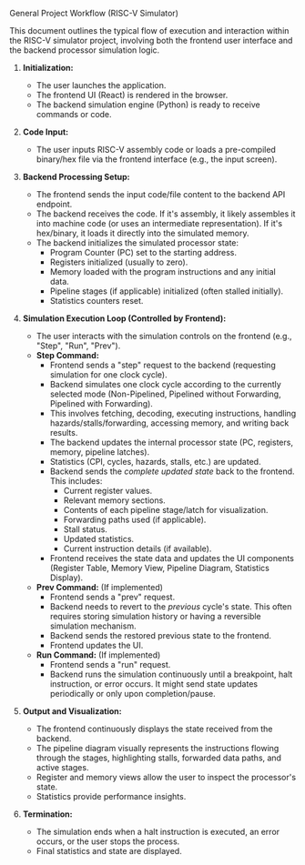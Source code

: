 General Project Workflow (RISC-V Simulator)

This document outlines the typical flow of execution and interaction within the RISC-V simulator project, involving both the frontend user interface and the backend processor simulation logic.

1.  **Initialization:**
    *   The user launches the application.
    *   The frontend UI (React) is rendered in the browser.
    *   The backend simulation engine (Python) is ready to receive commands or code.

2.  **Code Input:**
    *   The user inputs RISC-V assembly code or loads a pre-compiled binary/hex file via the frontend interface (e.g., the input screen).

3.  **Backend Processing Setup:**
    *   The frontend sends the input code/file content to the backend API endpoint.
    *   The backend receives the code. If it's assembly, it likely assembles it into machine code (or uses an intermediate representation). If it's hex/binary, it loads it directly into the simulated memory.
    *   The backend initializes the simulated processor state:
        *   Program Counter (PC) set to the starting address.
        *   Registers initialized (usually to zero).
        *   Memory loaded with the program instructions and any initial data.
        *   Pipeline stages (if applicable) initialized (often stalled initially).
        *   Statistics counters reset.

4.  **Simulation Execution Loop (Controlled by Frontend):**
    *   The user interacts with the simulation controls on the frontend (e.g., "Step", "Run", "Prev").
    *   **Step Command:**
        *   Frontend sends a "step" request to the backend (requesting simulation for one clock cycle).
        *   Backend simulates one clock cycle according to the currently selected mode (Non-Pipelined, Pipelined without Forwarding, Pipelined with Forwarding).
        *   This involves fetching, decoding, executing instructions, handling hazards/stalls/forwarding, accessing memory, and writing back results.
        *   The backend updates the internal processor state (PC, registers, memory, pipeline latches).
        *   Statistics (CPI, cycles, hazards, stalls, etc.) are updated.
        *   Backend sends the *complete updated state* back to the frontend. This includes:
            *   Current register values.
            *   Relevant memory sections.
            *   Contents of each pipeline stage/latch for visualization.
            *   Forwarding paths used (if applicable).
            *   Stall status.
            *   Updated statistics.
            *   Current instruction details (if available).
        *   Frontend receives the state data and updates the UI components (Register Table, Memory View, Pipeline Diagram, Statistics Display).
    *   **Prev Command:** (If implemented)
        *   Frontend sends a "prev" request.
        *   Backend needs to revert to the *previous* cycle's state. This often requires storing simulation history or having a reversible simulation mechanism.
        *   Backend sends the restored previous state to the frontend.
        *   Frontend updates the UI.
    *   **Run Command:** (If implemented)
        *   Frontend sends a "run" request.
        *   Backend runs the simulation continuously until a breakpoint, halt instruction, or error occurs. It might send state updates periodically or only upon completion/pause.

5.  **Output and Visualization:**
    *   The frontend continuously displays the state received from the backend.
    *   The pipeline diagram visually represents the instructions flowing through the stages, highlighting stalls, forwarded data paths, and active stages.
    *   Register and memory views allow the user to inspect the processor's state.
    *   Statistics provide performance insights.

6.  **Termination:**
    *   The simulation ends when a halt instruction is executed, an error occurs, or the user stops the process.
    *   Final statistics and state are displayed. 